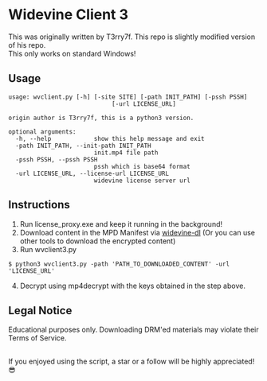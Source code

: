 # Widevine Client 3
This was originally written by T3rry7f. This repo is slightly modified version of his repo. 
<br>This only works on standard Windows!

## Usage

```
usage: wvclient.py [-h] [-site SITE] [-path INIT_PATH] [-pssh PSSH]
                             [-url LICENSE_URL]

origin author is T3rry7f, this is a python3 version.

optional arguments:
  -h, --help            show this help message and exit
  -path INIT_PATH, --init-path INIT_PATH
                        init.mp4 file path
  -pssh PSSH, --pssh PSSH
                        pssh which is base64 format
  -url LICENSE_URL, --license-url LICENSE_URL
                        widevine license server url
  ```

## Instructions
1. Run license_proxy.exe and keep it running in the background!
2. Download content in the MPD Manifest via [widevine-dl](https://github.com/WHTJEON/widevine-dl) (Or you can use other tools to download the encrypted content)
3. Run wvclient3.py 
```
$ python3 wvclient3.py -path 'PATH_TO_DOWNLOADED_CONTENT' -url 'LICENSE_URL'
```
4. Decrypt using mp4decrypt with the keys obtained in the step above.

## Legal Notice
Educational purposes only. Downloading DRM'ed materials may violate their Terms of Service.

##
If you enjoyed using the script, a star or a follow will be highly appreciated! 😎
